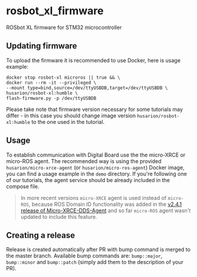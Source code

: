 # rosbot_xl_firmware

ROSbot XL firmware for STM32 microcontroller  

## Updating firmware

To upload the firmware it is recommended to use Docker, here is usage example:

```
docker stop rosbot-xl microros || true && \
docker run --rm -it --privileged \
--mount type=bind,source=/dev/ttyUSBDB,target=/dev/ttyUSBDB \
husarion/rosbot-xl:humble \
flash-firmware.py -p /dev/ttyUSBDB
```

Please take note that firmware version necessary for some tutorials may differ - in this case you should change image version `husarion/rosbot-xl:humble` to the one used in the tutorial.

## Usage

To establish communication with Digital Board use the the micro-XRCE or micro-ROS agent.
The recommended way is using the provided `husarion/micro-xrce-agent` (or `husarion/micro-ros-agent`) Docker image, you can find a usage example in the `demo` directory.
If you're following one of our tutorials, the agent service should be already included in the compose file.

> In more recent versions `micro-XRCE` agent is used instead of `micro-ROS`, because ROS Domain ID functionality was added in the [v2.4.1 release of Micro-XRCE-DDS-Agent](https://github.com/eProsima/Micro-XRCE-DDS-Agent/releases/tag/v2.4.1) and so far `micro-ROS` agent wasn't updated to include this feature.

## Creating a release

Release is created automatically after PR with bump command is merged to the master branch. Available bump commands are: `bump::major`, `bump::minor` and `bump::patch` (simply add them to the description of your PR).